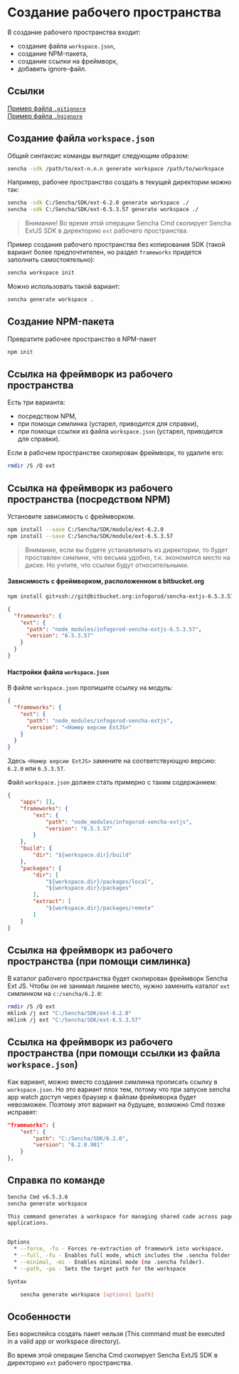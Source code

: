 
Создание рабочего пространства
=============================

В создание рабочего пространства входит:
- создание файла `workspace.json`,
- создание NPM-пакета,
- создание ссылки на фреймворк,
- добавить ignore-файл.

Ссылки
-------
  
[Пример файла `.gitignore`](gitignore.md)  
[Пример файла `.hgignore`](hgignore.md)  


Создание файла `workspace.json`
----------------------------

Общий синтаксис команды выглядит следующим образом:


```bash
sencha -sdk /path/to/ext-n.n.n generate workspace /path/to/workspace
```

Например, рабочее пространство создать в текущей директории можно так:

```bash
sencha -sdk C:/Sencha/SDK/ext-6.2.0 generate workspace ./
sencha -sdk C:/Sencha/SDK/ext-6.5.3.57 generate workspace ./
```

> Внимание! Во время этой операции Sencha Cmd скопирует Sencha ExtJS SDK 
> в директорию `ext` рабочего пространства.

Пример создания рабочего пространства без копирования SDK (такой вариант более 
предпочтителен, но раздел `frameworks` придется заполнить самостоятельно):

```bash
sencha workspace init
```

Можно использовать такой вариант:

```bash
sencha generate workspace .
```


Создание NPM-пакета
-------------------

Превратите рабочее пространство в NPM-пакет

```bash
npm init
```



Ссылка на фреймворк из рабочего пространства
--------------------------------------------

Есть три варианта:
- посредством NPM,
- при помощи симлинка (устарел, приводится для справки),
- при помощи ссылки из файла `workspace.json` (устарел, приводится для справки).

Если в рабочем пространстве скопирован фреймворк, то удалите его:

```bash
rmdir /S /Q ext
```

Ссылка на фреймворк из рабочего пространства (посредством NPM)
--------------------------------------------

Установите зависимость с фреймворком.

```bash
npm install --save C:/Sencha/SDK/module/ext-6.2.0
npm install --save C:/Sencha/SDK/module/ext-6.5.3.57
```

> Внимание, если вы будете устанавливать из директории, то будет проставлен симлинк, 
> что весьма удобно, т.к. экономится место на диске. Но учтите, что ссылки будут относительными.


#### Зависимость с фреймворком, расположенном в bitbucket.org

```bash
npm install git+ssh://git@bitbucket.org:infogorod/sencha-extjs-6.5.3.57 --save-dev
```

```json
{
  "frameworks": {
    "ext": {
      "path": "node_modules/infogorod-sencha-extjs-6.5.3.57",
      "version": "6.5.3.57"
    }
  }
}
```

#### Настройки файла `workspace.json`

В файле `workspace.json` пропишите ссылку на модуль:

```json
{
  "frameworks": {
    "ext": {
      "path": "node_modules/infogorod-sencha-extjs",
      "version": "<Номер версии ExtJS>"
    }
  }
}
```

Здесь `<Номер версии ExtJS>` замените на соответствующую версию: `6.2.0` или `6.5.3.57`.

Файл `workspace.json` должен стать примерно с таким содержанием:

```json
{
    "apps": [],
    "frameworks": {
        "ext": {
            "path": "node_modules/infogorod-sencha-extjs",
            "version": "6.5.3.57"
        }
    },
    "build": {
        "dir": "${workspace.dir}/build"
    },
    "packages": {
        "dir": [
			"${workspace.dir}/packages/local",
			"${workspace.dir}/packages"
		],
        "extract": [
			"${workspace.dir}/packages/remote"
		]
    }
}
```

Ссылка на фреймворк из рабочего пространства (при помощи симлинка)
--------------------------------------------

В каталог рабочего пространства будет скопирован фреймворк Sencha Ext JS.
Чтобы он не занимал лишнее место, нужно заменить каталог `ext` симлинком на `c:/sencha/6.2.0`:

```bash
rmdir /S /Q ext
mklink /j ext "C:/Sencha/SDK/ext-6.2.0"
mklink /j ext "C:/Sencha/SDK/ext-6.5.3.57"
```

Ссылка на фреймворк из рабочего пространства (при помощи ссылки из файла `workspace.json`)
--------------------------------------------

Как вариант, можно вместо создания симлинка прописать ссылку в `workspace.json`. 
Но это вариант плох тем, потому что при запуске sencha app watch доступ через браузер к файлам фреймворка будет невозможен.
Поэтому этот вариант на будущее, возможно Cmd позже исправят:

```json
"frameworks": {
    "ext": {
        "path": "C:/Sencha/SDK/6.2.0",
        "version": "6.2.0.981"
    }
},
```




Справка по команде
---------------

```bash
Sencha Cmd v6.5.3.6
sencha generate workspace

This command generates a workspace for managing shared code across pages or
applications.


Options
  * --force, -fo - Forces re-extraction of framework into workspace.
  * --full, -fu - Enables full mode, which includes the .sencha folder.
  * --minimal, -mi - Enables minimal mode (no .sencha folder).
  * --path, -pa - Sets the target path for the workspace

Syntax

    sencha generate workspace [options] [path]
```


Особенности
-----------

Без воркспейса создать пакет нельзя (This command must be executed in a valid app or workspace directory).

Во время этой операции Sencha Cmd скопирует Sencha ExtJS SDK в директорию `ext` рабочего пространства.